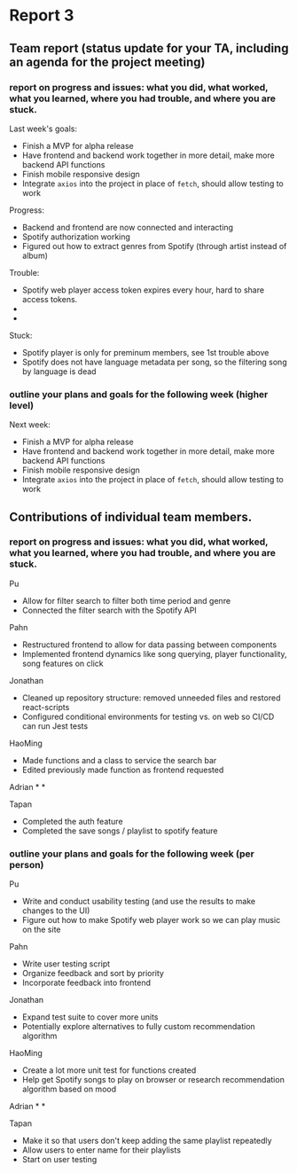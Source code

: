 # Report 3

## Team report (status update for your TA, including an agenda for the project meeting)

### report on progress and issues: what you did, what worked, what you learned, where you had trouble, and where you are stuck.

Last week's goals:
 * Finish a MVP for alpha release
 * Have frontend and backend work together in more detail, make more backend API functions
 * Finish mobile responsive design
 * Integrate `axios` into the project in place of `fetch`, should allow testing to work

Progress:
 * Backend and frontend are now connected and interacting
 * Spotify authorization working
 * Figured out how to extract genres from Spotify (through artist instead of album)

Trouble:
 * Spotify web player access token expires every hour, hard to share access tokens.
 *
 *

Stuck:
 * Spotify player is only for preminum members, see 1st trouble above
 * Spotify does not have language metadata per song, so the filtering song by language is dead

### outline your plans and goals for the following week (higher level)

Next week:
 * Finish a MVP for alpha release
 * Have frontend and backend work together in more detail, make more backend API functions
 * Finish mobile responsive design
 * Integrate `axios` into the project in place of `fetch`, should allow testing to work


## Contributions of individual team members.

### report on progress and issues: what you did, what worked, what you learned, where you had trouble, and where you are stuck.

Pu
 * Allow for filter search to filter both time period and genre
 * Connected the filter search with the Spotify API


Pahn
 * Restructured frontend to allow for data passing between components
 * Implemented frontend dynamics like song querying, player functionality, song features on click

Jonathan
 * Cleaned up repository structure: removed unneeded files and restored react-scripts
 * Configured conditional environments for testing vs. on web so CI/CD can run Jest tests

HaoMing
 * Made functions and a class to service the search bar
 * Edited previously made function as frontend requested

Adrian
 *
 *

Tapan
 * Completed the auth feature
 * Completed the save songs / playlist to spotify feature

### outline your plans and goals for the following week (per person)

Pu
 * Write and conduct usability testing (and use the results to make changes to the UI)
 * Figure out how to make Spotify web player work so we can play music on the site

Pahn
 * Write user testing script
 * Organize feedback and sort by priority
 * Incorporate feedback into frontend

Jonathan
 * Expand test suite to cover more units
 * Potentially explore alternatives to fully custom recommendation algorithm

HaoMing
 * Create a lot more unit test for functions created
 * Help get Spotify songs to play on browser or research recommendation algorithm based on mood

Adrian
 *
 *

Tapan
 * Make it so that users don't keep adding the same playlist repeatedly
 * Allow users to enter name for their playlists
 * Start on user testing
